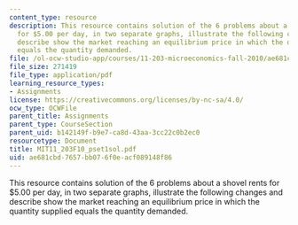 ```yaml
---
content_type: resource
description: This resource contains solution of the 6 problems about a shovel rents
  for $5.00 per day, in two separate graphs, illustrate the following changes and
  describe show the market reaching an equilibrium price in which the quantity supplied
  equals the quantity demanded.
file: /ol-ocw-studio-app/courses/11-203-microeconomics-fall-2010/ae681cbd7657bb076f0eacf089148f86_MIT11_203F10_pset1sol.pdf
file_size: 271419
file_type: application/pdf
learning_resource_types:
- Assignments
license: https://creativecommons.org/licenses/by-nc-sa/4.0/
ocw_type: OCWFile
parent_title: Assignments
parent_type: CourseSection
parent_uid: b142149f-b9e7-ca8d-43aa-3cc22c0b2ec0
resourcetype: Document
title: MIT11_203F10_pset1sol.pdf
uid: ae681cbd-7657-bb07-6f0e-acf089148f86
---
```

This resource contains solution of the 6 problems about a shovel rents for $5.00 per day, in two separate graphs, illustrate the following changes and describe show the market reaching an equilibrium price in which the quantity supplied equals the quantity demanded.